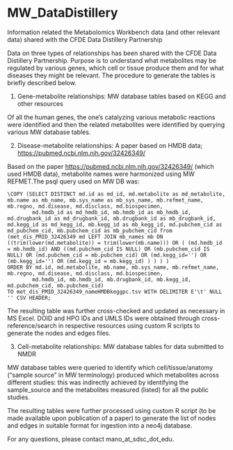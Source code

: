 # MW_DataDistillery
Information related the Metabolomics Workbench data (and other relevant data) shared with the CFDE Data Distillery Partnership

Data on three types of relationships has been shared with the CFDE Data Distillery Partnership. Purpose is to understand what metabolites may be regulated by various genes, which cell or tissue produce them and for what diseases they might be relevant. The procedure to generate the tables is briefly described below.

1. Gene-metabolite relationships: MW database tables based on KEGG and other resources

Of all the human genes, the one’s catalyzing various metabolic reactions were identified and then the related metabolites were identified by querying various MW database tables.  

2. Disease-metabolite relationships: A paper based on HMDB data; https://pubmed.ncbi.nlm.nih.gov/32426349/

Based on the paper https://pubmed.ncbi.nlm.nih.gov/32426349/ (which used HMDB data), metabolite names were harmonized using MW REFMET.The psql query used on MW DB was:

```postgres
\COPY (SELECT DISTINCT md.id as md_id, md.metabolite as md_metabolite, mb.name as mb_name, mb.sys_name as mb_sys_name, mb.refmet_name, mb.regno, md.disease, md.disclass, md.biospecimen,
        md.hmdb_id as md_hmdb_id, mb.hmdb_id as mb_hmdb_id, md.drugbank_id as md_drugbank_id, mb.drugbank_id as mb_drugbank_id, md.kegg_id as md_kegg_id, mb.kegg_id as mb_kegg_id, md.pubchem_cid as md_pubchem_cid, mb.pubchem_cid as mb_pubchem_cid from
(met_dis_PMID_32426349 md LEFT JOIN mb_names mb ON ((trim(lower(md.metabolite)) = trim(lower(mb.name))) OR ( (md.hmdb_id = mb.hmdb_id) AND ((md.pubchem_cid IS NULL) OR (mb.pubchem_cid IS NULL) OR (md.pubchem_cid = mb.pubchem_cid) OR (md.kegg_id='') OR (mb.kegg_id='') OR (md.kegg_id = mb.kegg_id) ) ) ) )
ORDER BY md.id, md.metabolite, mb.name, mb.sys_name, mb.refmet_name, mb.regno, md.disease, md.disclass, md.biospecimen,
        md.hmdb_id, mb.hmdb_id, mb.drugbank_id, mb.kegg_id, md.pubchem_cid, mb.pubchem_cid)
TO met_dis_PMID_32426349_nameHMDBkeggpc.tsv WITH DELIMITER E'\t' NULL '' CSV HEADER;
```
The resulting table was further cross-checked and updated as necessary in MS Excel. DOID and HPO IDs and UMLS IDs were obtained through cross-reference/search in respective resources using custom R scripts to generate the nodes and edges files. 

3. Cell-metabolite relationships: MW database tables for data submitted to NMDR

MW database tables were queried to identify which cell/tissue/anatomy (“sample source” in MW terminology) produced which metabolites across different studies: this was indirectly achieved by identifying the sample_source and the metabolites measured (listed) for all the public studies.

The resulting tables were further processed using custom R script (to be made available upon publication of a paper) to generate the list of nodes and edges in suitable format for ingestion into a neo4j database.

For any questions, please contact mano_at_sdsc_dot_edu.
